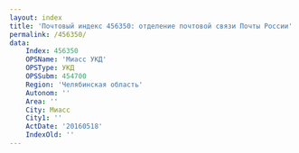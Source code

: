 ```yaml
---
layout: index
title: 'Почтовый индекс 456350: отделение почтовой связи Почты России'
permalink: /456350/
data:
    Index: 456350
    OPSName: 'Миасс УКД'
    OPSType: УКД
    OPSSubm: 454700
    Region: 'Челябинская область'
    Autonom: ''
    Area: ''
    City: Миасс
    City1: ''
    ActDate: '20160518'
    IndexOld: ''
---
```

